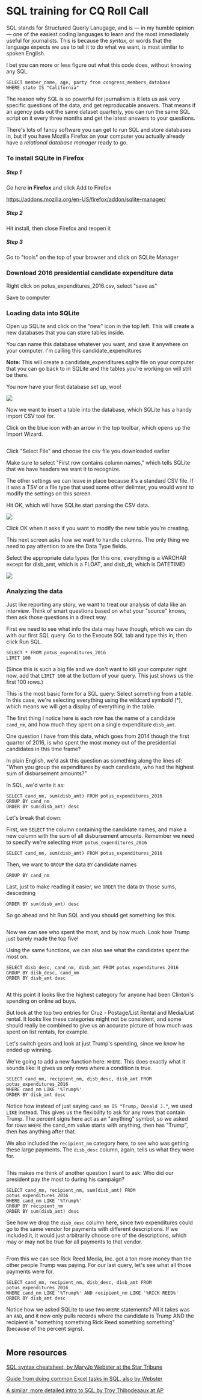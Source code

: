 # SQL training for CQ Roll Call 

SQL stands for Structured Querly Lanugage, and is — in my humble opinion — one of the easiest coding languages to learn and the most immediately useful for journalists. This is because the *syntax*, or words that the language expects we use to tell it to do what we want, is most similar to spoken English. 

I bet you can more or less figure out what this code does, without knowing any SQL.

```
SELECT member_name, age, party from congress_members_database
WHERE state IS "California"
```

The reason why SQL is so powerful for journalism is it lets us ask very specific questions of the data, and get reproducable answers. That means if an agency puts out the same dataset quarterly, you can run the same SQL script on it every three months and get the latest answers to your questions. 

There's lots of fancy software you can get to run SQL and store databases in, but if you have Mozilla Firefox on your computer you actually already have a *relational database manager* ready to go.

### To install SQLite in Firefox
##### Step 1
Go here **in Firefox** and click Add to Firefox

https://addons.mozilla.org/en-US/firefox/addon/sqlite-manager/

##### Step 2 
Hit install, then close Firefox and reopen it

##### Step 3
Go to "tools" on the top of your browser and click on SQLite Manager

### Download 2016 presidential candidate expenditure data
Right click on potus_expenditures_2016.csv, select "save as"

Save to computer

### Loading data into SQLite

Open up SQLite and click on the "new" icon in the top left. This will create a new databases that you can store tables inside.

You can name this database whatever you want, and save it anywhere on your computer. I'm calling this candidate_expenditures

**Note:** This will create a candidate_expenditures.sqlite file on your computer that you can go back to in SQLite and the tables you're working on will still be there.

You now have your first database set up, woo!

<img id="" src="http://media.cq.com/images/giphy-downsized.gif">

Now we want to insert a table into the database, which SQLite has a handy import CSV tool for.

Click on the blue icon with an arrow in the top toolbar, which opens up the Import Wizard. 

<img src="http://media.cq.com/images/screenshot2017-04-17at1.11.33pm.png" alt="" />

Click "Select File" and choose the csv file you downloaded earlier

Make sure to select "First row contains column names," which tells SQLite that we have headers we want it to recognize.

The other settings we can leave in place because it's a standard CSV file. If it was a TSV or a file type that used some other delimter, you would want to modify the settings on this screen. 

Hit OK, which will have SQLite start parsing the CSV data. 

<img id="" src="http://media.cq.com/images/screenshot2017-04-17at1.06.45pm.png">

Click OK when it asks if you want to modify the new table you're creating.

This next screen asks how we want to handle columns. The only thing we need to pay attention to are the Data Type fields.

Select the appropriate data types (for this one, everything is a VARCHAR except for disb_amt, which is a FLOAT, and disb_dt, which is DATETIME)

<img id="" src="http://media.cq.com/images/screenshot2017-04-17at1.09.24pm.png">

### Analyzing the data

Just like reporting any story, we want to treat our analysis of data like an interview. Think of smart questions based on what your "source" knows, then ask those questions in a direct way. 

First we need to see what info the data may have though, which we can do with our first SQL query. Go to the Execute SQL tab and type this in, then click Run SQL.

```
SELECT * FROM potus_expenditures_2016
LIMIT 100
```

(Since this is such a big file and we don't want to kill your computer right now, add that `LIMIT 100` at the bottom of your query. This just shows us the first 100 rows.)

This is the most basic form for a SQL query: Select something from a table. In this case, we're selecting everything using the wildcard symbold (*), which means we will get a display of everything in the table.

The first thing I notice here is each row has the name of a candidate `cand_nm`, and how much they spent on a single expenditure `disb_amt`.

One question I have from this data, which goes from 2014 though the first quarter of 2016, is who spent the most money out of the presidential candidates in this time frame?

In plain English, we'd ask this question as something along the lines of: "When you group the expenditures by each candidate, who had the highest sum of disbursement amounts?" 

In SQL, we'd write it as:

```
SELECT cand_nm, sum(disb_amt) FROM potus_expenditures_2016
GROUP BY cand_nm
ORDER BY sum(disb_amt) desc
```

Let's break that down:

First, we `SELECT` the column containing the candidate names, and make a new column with the sum of all disbursement amounts. Remember we need to specify we're selecting `FROM potus_expenditures_2016`

```SELECT cand_nm, sum(disb_amt) FROM potus_expenditures_2016```

Then, we want to `GROUP` the data `BY` candidate names

```GROUP BY cand_nm```

Last, just to make reading it easier, we `ORDER` the data `BY` those sums, descedning 

```ORDER BY sum(disb_amt) desc```

So go ahead and hit Run SQL and you should get something lke this.

<img src="http://media.cq.com/images/screenshot2017-04-17at2.14.07pm.png" alt="" />

Now we can see who spent the most, and by how much. Look how Trump just barely made the top five!

Using the same functions, we can also see what the candidates spent the most on.

```
SELECT disb_desc, cand_nm, disb_amt FROM potus_expenditures_2016
GROUP BY disb_desc, cand_nm
ORDER BY disb_amt desc
```

<img src="http://media.cq.com/images/screenshot2017-04-17at2.24.06pm.png" alt="" />

At this point it looks like the highest category for anyone had been Clinton's spending on online ad buys. 

But look at the top two entries for Cruz - Postage/List Rental and Media/List rental. It looks like these categories might not be consistent, and some should really be combined to give us an accurate picture of how much was spent on list rentals, for example.

Let's switch gears and look at just Trump's spending, since we know he ended up winning.

We're going to add a new function here: `WHERE`. This does exactly what it sounds like: it gives us only rows where a condition is true.

```
SELECT cand_nm, recipient_nm, disb_desc, disb_amt FROM potus_expenditures_2016
WHERE cand_nm LIKE '%Trump%'
ORDER BY disb_amt desc
```

Notice how instead of just saying `cand_nm IS "Trump, Donald J."`, we used `LIKE` instead. This gives us the flexibility to ask for any rows that contain Trump. The percent signs here act as an "anything" symbol, so we asked for rows `WHERE` the cand_nm value starts with anything, then has "Trump", then has anything after that.

We also included the `recipient_nm` category here, to see who was getting these large payments. The `disb_desc` column, again, tells us what they were for.

<img src="http://media.cq.com/images/screenshot2017-04-17at2.36.29pm.png" alt="" />

This makes me think of another question I want to ask: Who did our president pay the most to during his campaign? 

```
SELECT cand_nm, recipient_nm, sum(disb_amt) FROM potus_expenditures_2016
WHERE cand_nm LIKE '%Trump%'
GROUP BY recipient_nm
ORDER BY sum(disb_amt) desc
```

See how we drop the `disb_desc` column here, since two expenditures could go to the same vendor for payments with different descriptions. If we included it, it would just arbitrarily choose one of the descriptions, which may or may not be true for all payments to that vendor.

<img src="http://media.cq.com/images/screenshot2017-04-17at2.41.06pm.png" alt="" />

From this we can see Rick Reed Media, Inc. got a ton more money than the other people Trump was paying. For our last query, let's see what all those payments were for.

```
SELECT cand_nm, recipient_nm, disb_desc, disb_amt FROM potus_expenditures_2016
WHERE cand_nm LIKE '%Trump%' AND recipient_nm LIKE '%RICK REED%'
ORDER BY disb_amt desc
```

Notice how we asked SQLite to use two `WHERE` statements? All it takes was an `AND`, and it now only pulls records where the candidate is Trump AND the recipient is "something something Rick Reed something something" (because of the percent signs).

<img src="http://media.cq.com/images/screenshot2017-04-17at2.45.00pm.png" alt="" />

## More resources

[SQL syntax cheatsheet, by MaryJo Webster at the Star Tribune](http://mjwebster.github.io/DataJ/SQLite/SQLiteCheatSheet.pdf)

[Guide from doing common Excel tasks in SQL, also by Webster](https://docs.google.com/document/d/1spB5gs82X1oVmCweuFWHtlZ-hA3xSlYhvIbL7dmAx88/edit)

[A similar, more detailed intro to SQL by Troy Thibodeaaux at AP](https://github.com/tthibo/SQL-Tutorial)

